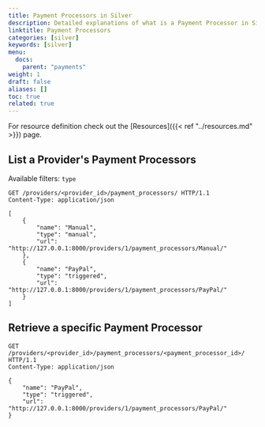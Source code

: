 ```yaml
---
title: Payment Processors in Silver
description: Detailed explanations of what is a Payment Processor in Silver, as well as how to list a provider's Payment Processors and how to retrieve a specific one.
linktitle: Payment Processors
categories: [silver]
keywords: [silver]
menu:
  docs:
    parent: "payments"
weight: 1
draft: false
aliases: []
toc: true
related: true
---
```


For resource definition check out the [Resources]({{< ref "../resources.md" >}}) page.

## List a Provider's Payment Processors

Available filters: `type`

``` http
GET /providers/<provider_id>/payment_processors/ HTTP/1.1
Content-Type: application/json

[
    {
        "name": "Manual",
        "type": "manual",
        "url": "http://127.0.0.1:8000/providers/1/payment_processors/Manual/"
    },
    {
        "name": "PayPal",
        "type": "triggered",
        "url": "http://127.0.0.1:8000/providers/1/payment_processors/PayPal/"
    }
]
```

## Retrieve a specific Payment Processor

``` http
GET /providers/<provider_id>/payment_processors/<payment_processor_id>/ HTTP/1.1
Content-Type: application/json

{
    "name": "PayPal",
    "type": "triggered",
    "url": "http://127.0.0.1:8000/providers/1/payment_processors/PayPal/"
}
```
